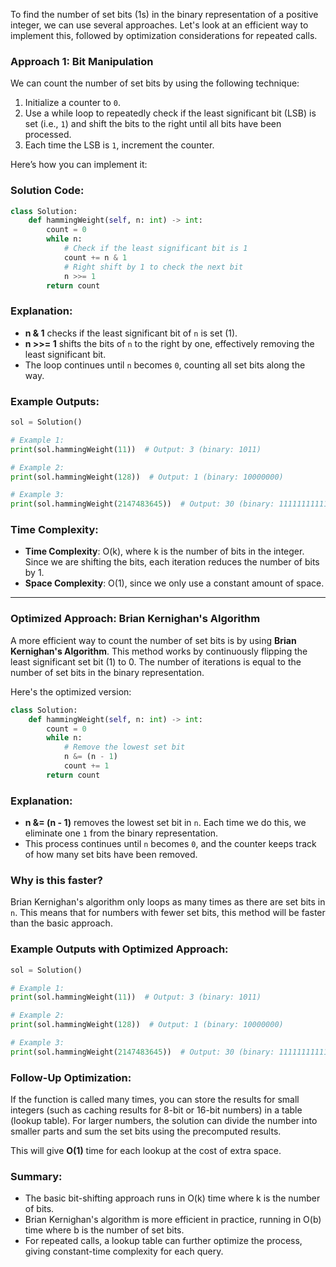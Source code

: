To find the number of set bits (1s) in the binary representation of a positive integer, we can use several approaches. Let's look at an efficient way to implement this, followed by optimization considerations for repeated calls.

### Approach 1: Bit Manipulation

We can count the number of set bits by using the following technique:

1. Initialize a counter to `0`.
2. Use a while loop to repeatedly check if the least significant bit (LSB) is set (i.e., `1`) and shift the bits to the right until all bits have been processed.
3. Each time the LSB is `1`, increment the counter.

Here’s how you can implement it:

### Solution Code:

```python
class Solution:
    def hammingWeight(self, n: int) -> int:
        count = 0
        while n:
            # Check if the least significant bit is 1
            count += n & 1
            # Right shift by 1 to check the next bit
            n >>= 1
        return count
```

### Explanation:

- **n & 1** checks if the least significant bit of `n` is set (1).
- **n >>= 1** shifts the bits of `n` to the right by one, effectively removing the least significant bit.
- The loop continues until `n` becomes `0`, counting all set bits along the way.

### Example Outputs:

```python
sol = Solution()

# Example 1:
print(sol.hammingWeight(11))  # Output: 3 (binary: 1011)

# Example 2:
print(sol.hammingWeight(128))  # Output: 1 (binary: 10000000)

# Example 3:
print(sol.hammingWeight(2147483645))  # Output: 30 (binary: 1111111111111111111111111111101)
```

### Time Complexity:
- **Time Complexity**: O(k), where k is the number of bits in the integer. Since we are shifting the bits, each iteration reduces the number of bits by 1.
- **Space Complexity**: O(1), since we only use a constant amount of space.

---

### Optimized Approach: Brian Kernighan's Algorithm

A more efficient way to count the number of set bits is by using **Brian Kernighan's Algorithm**. This method works by continuously flipping the least significant set bit (1) to 0. The number of iterations is equal to the number of set bits in the binary representation.

Here's the optimized version:

```python
class Solution:
    def hammingWeight(self, n: int) -> int:
        count = 0
        while n:
            # Remove the lowest set bit
            n &= (n - 1)
            count += 1
        return count
```

### Explanation:

- **n &= (n - 1)** removes the lowest set bit in `n`. Each time we do this, we eliminate one `1` from the binary representation.
- This process continues until `n` becomes `0`, and the counter keeps track of how many set bits have been removed.

### Why is this faster?

Brian Kernighan's algorithm only loops as many times as there are set bits in `n`. This means that for numbers with fewer set bits, this method will be faster than the basic approach.

### Example Outputs with Optimized Approach:

```python
sol = Solution()

# Example 1:
print(sol.hammingWeight(11))  # Output: 3 (binary: 1011)

# Example 2:
print(sol.hammingWeight(128))  # Output: 1 (binary: 10000000)

# Example 3:
print(sol.hammingWeight(2147483645))  # Output: 30 (binary: 1111111111111111111111111111101)
```

### Follow-Up Optimization:

If the function is called many times, you can store the results for small integers (such as caching results for 8-bit or 16-bit numbers) in a table (lookup table). For larger numbers, the solution can divide the number into smaller parts and sum the set bits using the precomputed results.

This will give **O(1)** time for each lookup at the cost of extra space.

### Summary:
- The basic bit-shifting approach runs in O(k) time where k is the number of bits.
- Brian Kernighan's algorithm is more efficient in practice, running in O(b) time where b is the number of set bits.
- For repeated calls, a lookup table can further optimize the process, giving constant-time complexity for each query.
